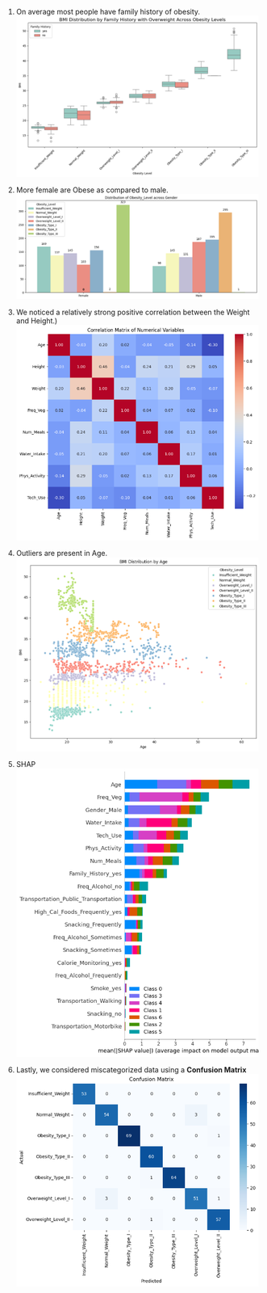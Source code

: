1. On average most people have family history of obesity.
![alt text](image-1.png)

2. More female are Obese as compared to male.
![alt text](image-2.png)

3. We noticed a relatively strong positive correlation between the Weight and Height.)
![alt text](image-3.png)

4. Outliers are present in Age.
![alt text](image-4.png)

5. SHAP
![alt text](image.png)


6. Lastly, we considered miscategorized data using a **Confusion Matrix**
![alt text](image-5.png)